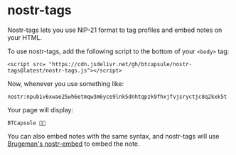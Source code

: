 # nostr-tags

Nostr-tags lets you use NIP-21 format to tag profiles and embed notes on your HTML.

To use nostr-tags, add the following script to the bottom of your `<body>` tag:
	
`<script src= "https://cdn.jsdelivr.net/gh/btcapsule/nostr-tags@latest/nostr-tags.js"></script>`
	
Now, whenever you use something like:
	
`nostr:npub1v6xwae25wh6etmqw3m6yce9lnk5dnhtqpzk9fhxjfvjsryctjc8q2kxk5t`

Your page will display:

`BTCapsule 🏴🧡`

You can also embed notes with the same syntax, and nostr-tags will use [Brugeman's nostr-embed](https://github.com/nostrband/nostr-embed) to embed the note.
